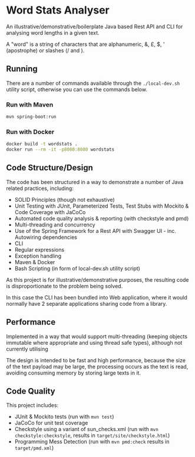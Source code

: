 # Word Stats Analyser

An illustrative/demonstrative/boilerplate Java based Rest API and CLI for 
analysing word lengths in a given text.

A "word" is a string of characters that are alphanumeric, &, £, $, ' (apostrophe)
or slashes (/ and \).

## Running

There are a number of commands available through the `./local-dev.sh` utility 
script, otherwise you can use the commands below.


### Run with Maven

```bash
mvn spring-boot:run
```

### Run with Docker

```bash
docker build -t wordstats .
docker run --rm -it -p8080:8080 wordstats
```


## Code Structure/Design

The code has been structured in a way to demonstrate a number of Java related 
practices, including:

 - SOLID Principles (though not exhaustive)
 - Unit Testing with JUnit, Parameterized Tests, Test Stubs with Mockito & Code Coverage with JaCoCo
 - Automated code quality analysis & reporting (with checkstyle and pmd)
 - Multi-threading and concurrency
 - Use of the Spring Framework for a Rest API with Swagger UI - inc. Autowiring dependencies
 - CLI
 - Regular expressions
 - Exception handling
 - Maven & Docker
 - Bash Scripting (in form of local-dev.sh utility script)


As this project is for illustrative/demonstrative purposes, the resulting code is 
disproportionate to the problem being solved.

In this case the CLI has been bundled into Web application, where it would 
normally have 2 separate applications sharing code from a library.


## Performance

Implemented in a way that would support multi-threading (keeping objects immutable where appropriate and using thread safe types), although not currently utilising

The design is intended to be fast and high performance, because the size of the text payload may be large, 
the processing occurs as the text is read, avoiding consuming memory by storing large texts in it.


## Code Quality

This project includes:
 - JUnit & Mockito tests (run with `mvn test`)
 - JaCoCo for unit test coverage
 - Checkstyle using a variant of sun_checks.xml (run with `mvn checkstyle:checkstyle`, results in `target/site/checkstyle.html`)
 - Programming Mess Detection (run with `mvn pmd:check` results in `target/pmd.xml`)
